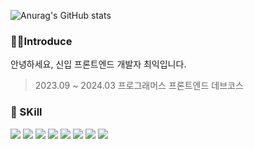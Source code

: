 ![Anurag's GitHub stats](https://github-readme-stats.vercel.app/api?username=choi-ik&show_icons=true&theme=tokyonight)

### 🙇‍♂️Introduce
안녕하세요, 신입 프론트엔드 개발자 최익입니다.</br>
> 2023.09 ~ 2024.03 프로그래머스 프론트엔드 데브코스 
<div>
  <h3>📌 SKill</h3>
    <img src="https://img.shields.io/badge/HTML5-E34F26?style=flat&logo=HTML5&logoColor=white"/>
    <img src="https://img.shields.io/badge/CSS3-1572B6?style=flat&logo=CSS3&logoColor=white"/>
    <img src="https://img.shields.io/badge/JavaScript-F7DF1E?style=flat&logo=JavaScript&logoColor=white"/>
      <img src="https://img.shields.io/badge/typescript-3178C6?style=flat&logo=typescript&logoColor=white"/>
    <img src="https://img.shields.io/badge/React-61DAFB?style=flat&logo=React&logoColor=white"/>
    <img src="https://img.shields.io/badge/Redux-764ABC?style=flat&logo=Redux&logoColor=white"/>  
    <img src="https://img.shields.io/badge/Tailwind CSS-06B6D4?style=flat&logo=Tailwind CSS&logoColor=white"/>
    <img src="https://img.shields.io/badge/python-3776AB?style=flat&logo=python&logoColor=white"/>
</div>
